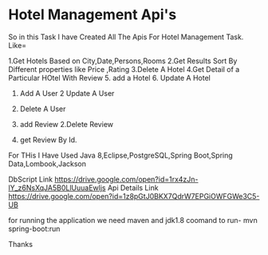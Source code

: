 # Hotel Management Api's
So in this Task I have Created All The Apis For Hotel Management Task. Like=


1.Get Hotels Based on City,Date,Persons,Rooms
2.Get Results Sort By Different properties like Price ,Rating
3.Delete A Hotel
4.Get Detail of a Particular HOtel With Review
5. add  a Hotel
6. Update A Hotel

1. Add A User
2 Update A User
3. Delete A User

1. add Review 
2.Delete Review
3. get Review By Id.

For THis I Have Used Java 8,Eclipse,PostgreSQL,Spring Boot,Spring Data,Lombook,Jackson

DbScript Link
https://drive.google.com/open?id=1rx4zJn-lY_z6NsXqJA5B0LlUuuaEwljs
Api Details Link
https://drive.google.com/open?id=1z8pGtJ0BKX7QdrW7EPGiOWFGWe3C5-UB

for running the application we need maven and jdk1.8
coomand to run- mvn spring-boot:run


Thanks
